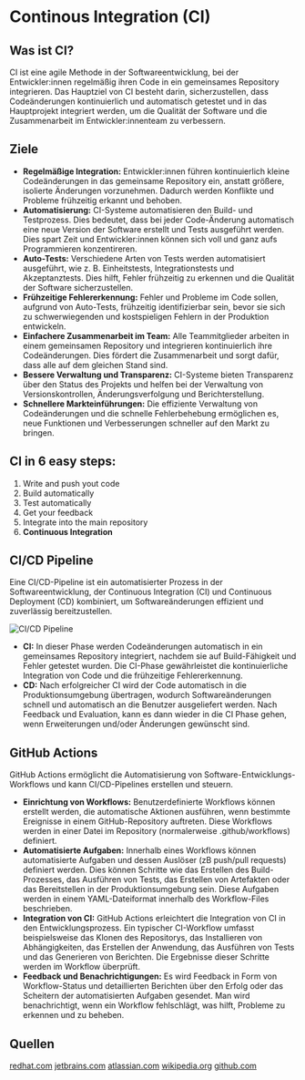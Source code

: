 # Continous Integration (CI)

## Was ist CI?
CI ist eine agile Methode in der Softwareentwicklung, bei der Entwickler:innen regelmäßig ihren Code in ein gemeinsames Repository integrieren. Das Hauptziel von CI besteht darin, sicherzustellen, dass Codeänderungen kontinuierlich und automatisch getestet und in das Hauptprojekt integriert werden, um die Qualität der Software und die Zusammenarbeit im Entwickler:innenteam zu verbessern.

## Ziele
- **Regelmäßige Integration:** Entwickler:innen führen kontinuierlich kleine Codeänderungen in das gemeinsame Repository ein, anstatt größere, isolierte Änderungen vorzunehmen. Dadurch werden Konflikte und Probleme frühzeitig erkannt und behoben.
- **Automatisierung:** CI-Systeme automatisieren den Build- und Testprozess. Dies bedeutet, dass bei jeder Code-Änderung automatisch eine neue Version der Software erstellt und Tests ausgeführt werden. Dies spart Zeit und Entwickler:innen können sich voll und ganz aufs Programmieren konzentireren.
- **Auto-Tests:** Verschiedene Arten von Tests werden automatisiert ausgeführt, wie z. B. Einheitstests, Integrationstests und Akzeptanztests. Dies hilft, Fehler frühzeitig zu erkennen und die Qualität der Software sicherzustellen.
- **Frühzeitige Fehlererkennung:** Fehler und Probleme im Code sollen, aufgrund von Auto-Tests, frühzeitig identifizierbar sein, bevor sie sich zu schwerwiegenden und kostspieligen Fehlern in der Produktion entwickeln.
- **Einfachere Zusammenarbeit im Team:** Alle Teammitglieder arbeiten in einem gemeinsamen Repository und integrieren kontinuierlich ihre Codeänderungen. Dies fördert die Zusammenarbeit und sorgt dafür, dass alle auf dem gleichen Stand sind.
- **Bessere Verwaltung und Transparenz:** CI-Systeme bieten Transparenz über den Status des Projekts und helfen bei der Verwaltung von Versionskontrollen, Änderungsverfolgung und Berichterstellung.
- **Schnellere Markteinführungen:** Die effiziente Verwaltung von Codeänderungen und die schnelle Fehlerbehebung ermöglichen es, neue Funktionen und Verbesserungen schneller auf den Markt zu bringen.

## CI in 6 easy steps:
1. Write and push yout code
2. Build automatically
3. Test automatically
4. Get your feedback
5. Integrate into the main repository
6. **Continuous Integration**

## CI/CD Pipeline 
Eine CI/CD-Pipeline ist ein automatisierter Prozess in der Softwareentwicklung, der Continuous Integration (CI) und Continuous Deployment (CD) kombiniert, um Softwareänderungen effizient und zuverlässig bereitzustellen.

![CI/CD Pipeline](https://www.parasoft.com/wp-content/uploads/2021/04/CICD_CICD.png.webp)

- **CI:** In dieser Phase werden Codeänderungen automatisch in ein gemeinsames Repository integriert, nachdem sie auf Build-Fähigkeit und Fehler getestet wurden. Die CI-Phase gewährleistet die kontinuierliche Integration von Code und die frühzeitige Fehlererkennung.
- **CD:** Nach erfolgreicher CI wird der Code automatisch in die Produktionsumgebung übertragen, wodurch Softwareänderungen schnell und automatisch an die Benutzer ausgeliefert werden. Nach Feedback und Evaluation, kann es dann wieder in die CI Phase gehen, wenn Erweiterungen und/oder Änderungen gewünscht sind.

## GitHub Actions
GitHub Actions ermöglicht die Automatisierung von Software-Entwicklungs-Workflows und kann CI/CD-Pipelines erstellen und steuern.

- **Einrichtung von Workflows:** Benutzerdefinierte Workflows können erstellt werden, die automatische Aktionen ausführen, wenn bestimmte Ereignisse in einem GitHub-Repository auftreten. Diese Workflows werden in einer Datei im Repository (normalerweise .github/workflows) definiert.
- **Automatisierte Aufgaben:** Innerhalb eines Workflows können automatisierte Aufgaben und dessen Auslöser (zB push/pull requests) definiert werden. Dies können Schritte wie das Erstellen des Build-Prozesses, das Ausführen von Tests, das Erstellen von Artefakten oder das Bereitstellen in der Produktionsumgebung sein. Diese Aufgaben werden in einem YAML-Dateiformat innerhalb des Workflow-Files beschrieben.
- **Integration von CI:** GitHub Actions erleichtert die Integration von CI in den Entwicklungsprozess. Ein typischer CI-Workflow umfasst beispielsweise das Klonen des Repositorys, das Installieren von Abhängigkeiten, das Erstellen der Anwendung, das Ausführen von Tests und das Generieren von Berichten. Die Ergebnisse dieser Schritte werden im Workflow überprüft.
- **Feedback und Benachrichtigungen:** Es wird Feedback in Form von Workflow-Status und detaillierten Berichten über den Erfolg oder das Scheitern der automatisierten Aufgaben gesendet. Man wird benachrichtigt, wenn ein Workflow fehlschlägt, was hilft, Probleme zu erkennen und zu beheben.

## Quellen
[redhat.com](https://www.redhat.com/topics/devops/what-is-ci-cd)
[jetbrains.com](https://www.jetbrains.com/teamcity/ci-cd-guide/continuous-integration/)
[atlassian.com](https://www.atlassian.com/continuous-delivery/continuous-integration)
[wikipedia.org](https://en.wikipedia.org/w/index.php?title=Continuous_integration&oldid=1169653496)
[github.com](https://github.com/features/actions)




